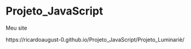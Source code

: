 # Projeto_JavaScript

Meu site
 
[<a>https://ricardoaugust-0.github.io/Projeto_JavaScript/Projeto_Luminariè/</a>](https://ricardoaugust-0.github.io/Projeto_JavaScript/Projeto_Luminariè/index.html)
